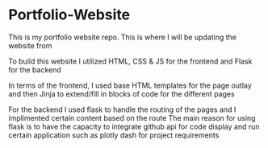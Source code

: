 # Portfolio-Website
 This is my portfolio website repo. This is where I will be updating the website from

 To build this website I utilized HTML, CSS & JS for the frontend and Flask for the backend

 In terms of the frontend, I used base HTML templates for the page outlay and then Jinja to extend/fill in blocks of code for the different pages

 For the backend I used flask to handle the routing of the pages and I implimented certain content based on the route
 The main reason for using flask is to have the capacity to integrate github api for code display and run certain application such as plotly dash for project requirements
